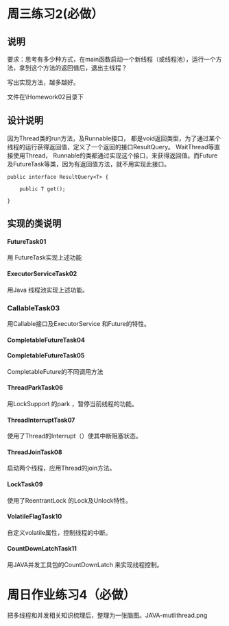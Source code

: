 # 周三练习2(必做）

## 说明

   要求：思考有多少种方式，在main函数启动一个新线程（或线程池），运行一个方法，拿到这个方法的返回值后，退出主线程？

   写出实现方法，越多越好。

  文件在\Homework02目录下

## 设计说明

因为Thread类的run方法，及Runnable接口， 都是void返回类型，为了通过某个线程的运行获得返回值，定义了一个返回的接口ResultQuery。 WaitThread等直接使用Thread， Runnable的类都通过实现这个接口，来获得返回值。而Future及FutureTask等类，因为有返回值方法，就不用实现此接口。

```
public interface ResultQuery<T> {
	
	public T get();

}
```

## 实现的类说明

#### FutureTask01

用 FutureTask实现上述功能

#### ExecutorServiceTask02

   用Java 线程池实现上述功能。

### CallableTask03

 用Callable接口及ExecutorService 和Future的特性。

#### CompletableFutureTask04

#### CompletableFutureTask05

  CompletableFuture的不同调用方法

#### ThreadParkTask06

  用LockSupport 的park ，暂停当前线程的功能。

#### ThreadInterruptTask07

使用了Thread的Interrupt（）使其中断阻塞状态。 

#### ThreadJoinTask08

启动两个线程，应用Thread的join方法。

#### LockTask09

使用了ReentrantLock 的Lock及Unlock特性。

#### VolatileFlagTask10

自定义volatile属性，控制线程的中断。

#### CountDownLatchTask11

 用JAVA并发工具包的CountDownLatch 来实现线程控制。



# 周日作业练习4（必做）

  把多线程和并发相关知识梳理后，整理为一张脑图。JAVA-mutlithread.png